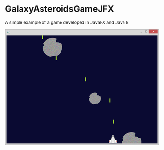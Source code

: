 GalaxyAsteroidsGameJFX
======================

A simple example of a game developed in JavaFX and Java 8

<img src="https://raw.githubusercontent.com/douglasjunior/GalaxyAsteroidsGameJFX/1c3fc826995f208273fbd0fb4c675d21c4b6eec5/GalaxyAsteroidsGameJFX.png" />
